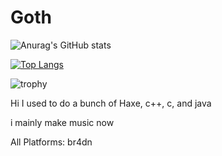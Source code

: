 # Goth
![Anurag's GitHub stats](https://github-readme-stats.vercel.app/api?username=BushTrain460615&show_icons=true&theme=radical)

[![Top Langs](https://github-readme-stats.vercel.app/api/top-langs/?username=BushTrain460615)](https://github.com/anuraghazra/github-readme-stats)

![trophy](https://github-profile-trophy.vercel.app/?username=BushTrain460615&row=2&column=3&theme=juicyfresh)

Hi I used to do a bunch of Haxe, c++, c, and java

i mainly make music now

All Platforms: br4dn
